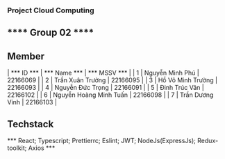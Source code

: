 ### Project Cloud Computing ###

  ## **** Group 02 **** ##

  ## Member ##
| *** ID *** |    *** Name ***         | *** MSSV ***   |
| 1          |  Nguyễn Minh Phú        |   22166069     |
| 2          |  Trần Xuân Trường       |   22166095     |
| 3          |  Hồ Võ Minh Trường      |   22166093     |
| 4          |  Nguyễn Đức Trọng       |   22166091     |
| 5          |  Đinh Trúc Vân          |   22166102     |
| 6          |  Nguyễn Hoàng Minh Tuấn |  22166098      |
| 7          |  Trần Dương Vinh        |   22166103     |



## Techstack ##
***  React; Typescript; Prettierrc; Eslint; JWT; NodeJs(ExpressJs); Redux-toolkit; Axios ***